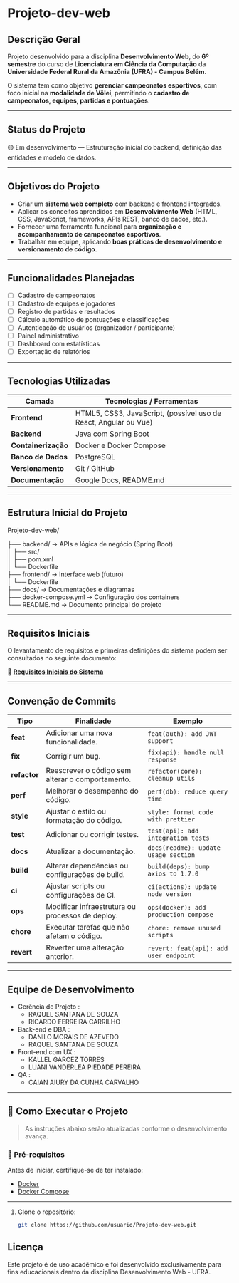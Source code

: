 # Projeto-dev-web

## Descrição Geral
Projeto desenvolvido para a disciplina **Desenvolvimento Web**, do **6º semestre** do curso de **Licenciatura em Ciência da Computação** da **Universidade Federal Rural da Amazônia (UFRA) - Campus Belém**.

O sistema tem como objetivo **gerenciar campeonatos esportivos**, com foco inicial na **modalidade de Vôlei**, permitindo o **cadastro de campeonatos, equipes, partidas e pontuações**.

---

## Status do Projeto

🟡 Em desenvolvimento — Estruturação inicial do backend, definição das entidades e modelo de dados.

---

## Objetivos do Projeto
- Criar um **sistema web completo** com backend e frontend integrados.  
- Aplicar os conceitos aprendidos em **Desenvolvimento Web** (HTML, CSS, JavaScript, frameworks, APIs REST, banco de dados, etc.).  
- Fornecer uma ferramenta funcional para **organização e acompanhamento de campeonatos esportivos**.  
- Trabalhar em equipe, aplicando **boas práticas de desenvolvimento e versionamento de código**.

---

## Funcionalidades Planejadas
- [ ] Cadastro de campeonatos  
- [ ] Cadastro de equipes e jogadores  
- [ ] Registro de partidas e resultados  
- [ ] Cálculo automático de pontuações e classificações  
- [ ] Autenticação de usuários (organizador / participante)  
- [ ] Painel administrativo  
- [ ] Dashboard com estatísticas  
- [ ] Exportação de relatórios  

---

## Tecnologias Utilizadas
| Camada | Tecnologias / Ferramentas |
|--------|-----------------------------|
| **Frontend** | HTML5, CSS3, JavaScript, (possível uso de React, Angular ou Vue) |
| **Backend** | Java com Spring Boot |
| **Containerização** | Docker e Docker Compose |
| **Banco de Dados** | PostgreSQL |
| **Versionamento** | Git / GitHub |
| **Documentação** | Google Docs, README.md |

---

## Estrutura Inicial do Projeto

Projeto-dev-web/

├── backend/ → APIs e lógica de negócio (Spring Boot)\
│ ├── src/\
│ ├── pom.xml\
│ └── Dockerfile\
├── frontend/ → Interface web (futuro)\
│ └── Dockerfile\
├── docs/ → Documentações e diagramas\
├── docker-compose.yml → Configuração dos containers\
└── README.md → Documento principal do projeto

---

## Requisitos Iniciais
O levantamento de requisitos e primeiras definições do sistema podem ser consultados no seguinte documento:

📄 **[Requisitos Iniciais do Sistema](https://docs.google.com/document/d/1T0OI3e5-GxZRwMvC7bVVErjSBdeieZT0kE88ijtzCi8/edit?usp=sharing)**

---

## Convenção de Commits

| Tipo     | Finalidade                                            | Exemplo                              |
|-----------|--------------------------------------------------------|--------------------------------------|
| **feat**  | Adicionar uma nova funcionalidade.                    | `feat(auth): add JWT support`        |
| **fix**   | Corrigir um bug.                                     | `fix(api): handle null response`     |
| **refactor** | Reescrever o código sem alterar o comportamento.      | `refactor(core): cleanup utils`      |
| **perf**  | Melhorar o desempenho do código.                     | `perf(db): reduce query time`        |
| **style** | Ajustar o estilo ou formatação do código.            | `style: format code with prettier`   |
| **test**  | Adicionar ou corrigir testes.                        | `test(api): add integration tests`   |
| **docs**  | Atualizar a documentação.                            | `docs(readme): update usage section` |
| **build** | Alterar dependências ou configurações de build.      | `build(deps): bump axios to 1.7.0`   |
| **ci**    | Ajustar scripts ou configurações de CI.              | `ci(actions): update node version`   |
| **ops**   | Modificar infraestrutura ou processos de deploy.     | `ops(docker): add production compose`|
| **chore** | Executar tarefas que não afetam o código.            | `chore: remove unused scripts`       |
| **revert**| Reverter uma alteração anterior.                     | `revert: feat(api): add user endpoint`|

---

## Equipe de Desenvolvimento
- Gerência de Projeto :
    - RAQUEL SANTANA DE SOUZA
    - RICARDO FERREIRA CARRILHO
- Back-end e DBA :
    - DANILO MORAIS DE AZEVEDO
    - RAQUEL SANTANA DE SOUZA
- Front-end com UX :
    - KALLEL GARCEZ TORRES
    - LUANI VANDERLEA PIEDADE PEREIRA
- QA :
    - CAIAN AIURY DA CUNHA CARVALHO

---

## 🚀 Como Executar o Projeto
> As instruções abaixo serão atualizadas conforme o desenvolvimento avança.

### 🔹 Pré-requisitos
Antes de iniciar, certifique-se de ter instalado:
- [Docker](https://www.docker.com/get-started)
- [Docker Compose](https://docs.docker.com/compose/install/)

---

1. Clone o repositório:
   ```bash
   git clone https://github.com/usuario/Projeto-dev-web.git
   ```


## Licença
Este projeto é de uso acadêmico e foi desenvolvido exclusivamente para fins educacionais dentro da disciplina Desenvolvimento Web - UFRA.
